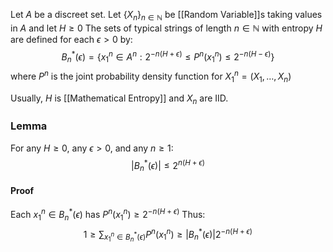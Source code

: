 Let $A$ be a discreet set.
Let $\{ X_{n} \}_{n\in \mathbb{N}}$ be [[Random Variable]]s taking values in $A$
and let $H\geq 0$
The sets of typical strings of length $n\in \mathbb{N}$ with entropy $H$
are defined for each $\epsilon>0$ by:
$$
B_{n}^{*}(\epsilon)= \{ x_{1}^{n}\in A^{n} : 2^{-n(H+\epsilon)} \leq P^{n}(x_{1}^{n}) \leq 2^{-n(H-\epsilon)} \}
$$
where $P^{n}$ is the joint probability density function for $X_{1}^{n}=(X_{1},\dots,X_{n})$

Usually, $H$ is [[Mathematical Entropy]] and $X_{n}$ are IID.

### Lemma
For any $H\geq 0$, any $\epsilon>0$, and any $n\geq 1$:
$$
\lvert B_{n}^{*}(\epsilon) \rvert \leq 2^{n(H+\epsilon)}
$$
#### Proof
Each $x_{1}^{n}\in B_{n}^{*}(\epsilon)$ has $P^{n}(x_{1}^{n})\geq 2^{-n(H+\epsilon)}$
Thus:
$$
1\geq \sum_{x_{1}^n\in B_{n}^{*}(\epsilon)} P^{n}(x_{1}^{n}) \geq \lvert B_{n}^{*}(\epsilon) \rvert 2^{-n(H+\epsilon)}
$$
